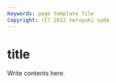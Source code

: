 ```yaml
---
Keywords: page template file 
Copyright: (C) 2022 teruyuki suda
---
```


# title

Write contents here.


